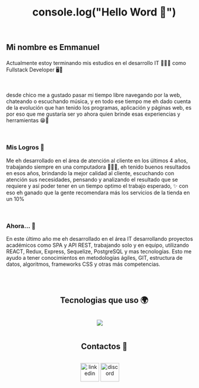 <div id="user-content-toc">
  <ul align="center">
    <summary><h1>console.log("Hello Word 👋")</h1></summary>
  </ul>
</div>

</br>

## <p>Mi nombre es Emmanuel</p>

Actualmente estoy terminando mis estudios en el desarrollo IT 👨‍🎓📱 como Fullstack Developer 🖥👾

</br>

desde chico me a gustado pasar mi tiempo libre navegando por la web, chateando o escuchando música, y en todo ese tiempo me eh dado cuenta de la evolución que han tenido los programas, aplicación y páginas web, es por eso que me gustaría ser yo ahora quien brinde esas experiencias y herramientas 😁🤞

</br>

### Mis Logros 🥇
Me eh desarrollado en el área de atención al cliente en los últimos 4 años, trabajando siempre en una computadora 👨‍💼😊, eh tenido buenos resultados en esos años, brindando la mejor calidad al cliente, escuchando con atención sus necesidades, pensando y analizando el resultado que se requiere y así poder tener en un tiempo optimo el trabajo esperado, ✨ con eso eh ganado que la gente recomendara más los servicios de la tienda en un 10%

</br>

### Ahora... 📌
En este último año me eh desarrollado en el área IT desarrollando proyectos académicos como SPA y API REST, trabajando solo y en equipo, utilizando REACT, Redux, Express, Sequelize, PostgreSQL y mas tecnologías. Esto me ayudo a tener conocimientos en metodologías ágiles, GIT, estructura de datos, algoritmos, frameworks CSS y otras más competencias.

</br>

<div id="user-content-toc">
  <ul align="center">
    <summary><h2 style="display: inline-block">Tecnologias que uso 🌍</h2></summary>
  </ul>
</div>
<!--tech stack icons-->
<p align="center">
  <a href="https://skillicons.dev">
    <img src="https://skillicons.dev/icons?i=git,css,express,sequelize,postgres,github,html,js,nodejs,react,redux,vscode&perline=14" />
  </a>
</p>

<div id="user-content-toc">
  <ul align="center">
    <summary><h2 style="display: inline-block">Contactos 🤝</h2></summary>
  </ul>
</div>

<!--icons and links-->
<p align="center">
<a href="https://www.linkedin.com/in/emmanuelmtz2236" target="blank"><img align="center" src="https://user-images.githubusercontent.com/88904952/234979284-68c11d7f-1acc-4f0c-ac78-044e1037d7b0.png" alt="linkedin" height="50" width="50" /></a>
<!-- <a href="https://twitter.com/1010nishant" target="blank"><img align="center" src="https://user-images.githubusercontent.com/88904952/234980676-61bfb021-ecc8-48f7-88e6-34c1b06c4a58.png" alt="twitter" height="50" width="50" /></a> 
<a href="https://www.instagram.com/nishant.jangir.1010/" target="blank"><img align="center" src="https://user-images.githubusercontent.com/88904952/234981169-2dd1e58f-4b7e-468c-8213-034ba62156c3.png" alt="instagram" height="50" width="50" /></a> -->
<a href="https://discord.gg/vbWjxCkkxM" target="blank"><img align="center" src="https://user-images.githubusercontent.com/88904952/234982627-019fd336-6248-453c-9b05-97c13fd1d207.png" alt="discord" height="50" width="50" /></a>
  
</p>


<!--
**EmmanuelMarne/EmmanuelMarne** is a ✨ _special_ ✨ repository because its `README.md` (this file) appears on your GitHub profile.

Here are some ideas to get you started:

- 🔭 I’m currently working on ...
- 🌱 I’m currently learning ...
- 👯 I’m looking to collaborate on ...
- 🤔 I’m looking for help with ...
- 💬 Ask me about ...
- 📫 How to reach me: ...
- 😄 Pronouns: ...
- ⚡ Fun fact: ...
-->
